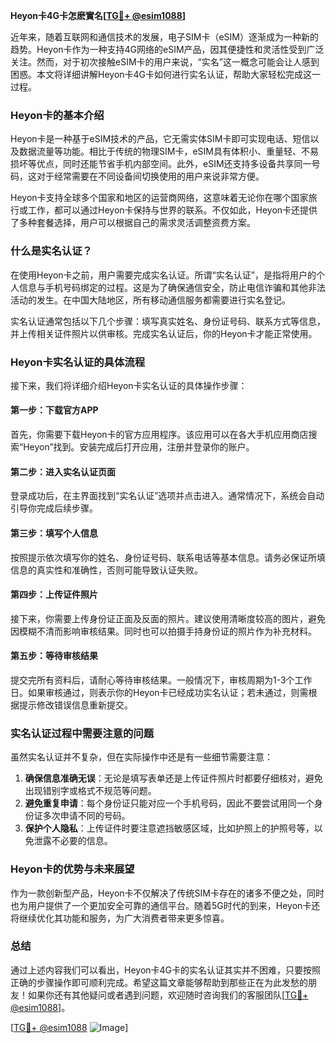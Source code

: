 **Heyon卡4G卡怎麽實名[[TG💪+ @esim1088](https://t.me/s/esim1088)]**

近年来，随着互联网和通信技术的发展，电子SIM卡（eSIM）逐渐成为一种新的趋势。Heyon卡作为一种支持4G网络的eSIM产品，因其便捷性和灵活性受到广泛关注。然而，对于初次接触eSIM卡的用户来说，“实名”这一概念可能会让人感到困惑。本文将详细讲解Heyon卡4G卡如何进行实名认证，帮助大家轻松完成这一过程。

### Heyon卡的基本介绍

Heyon卡是一种基于eSIM技术的产品，它无需实体SIM卡即可实现电话、短信以及数据流量等功能。相比于传统的物理SIM卡，eSIM具有体积小、重量轻、不易损坏等优点，同时还能节省手机内部空间。此外，eSIM还支持多设备共享同一号码，这对于经常需要在不同设备间切换使用的用户来说非常方便。

Heyon卡支持全球多个国家和地区的运营商网络，这意味着无论你在哪个国家旅行或工作，都可以通过Heyon卡保持与世界的联系。不仅如此，Heyon卡还提供了多种套餐选择，用户可以根据自己的需求灵活调整资费方案。

### 什么是实名认证？

在使用Heyon卡之前，用户需要完成实名认证。所谓“实名认证”，是指将用户的个人信息与手机号码绑定的过程。这是为了确保通信安全，防止电信诈骗和其他非法活动的发生。在中国大陆地区，所有移动通信服务都需要进行实名登记。

实名认证通常包括以下几个步骤：填写真实姓名、身份证号码、联系方式等信息，并上传相关证件照片以供审核。完成实名认证后，你的Heyon卡才能正常使用。

### Heyon卡实名认证的具体流程

接下来，我们将详细介绍Heyon卡实名认证的具体操作步骤：

#### 第一步：下载官方APP

首先，你需要下载Heyon卡的官方应用程序。该应用可以在各大手机应用商店搜索“Heyon”找到。安装完成后打开应用，注册并登录你的账户。

#### 第二步：进入实名认证页面

登录成功后，在主界面找到“实名认证”选项并点击进入。通常情况下，系统会自动引导你完成后续步骤。

#### 第三步：填写个人信息

按照提示依次填写你的姓名、身份证号码、联系电话等基本信息。请务必保证所填信息的真实性和准确性，否则可能导致认证失败。

#### 第四步：上传证件照片

接下来，你需要上传身份证正面及反面的照片。建议使用清晰度较高的图片，避免因模糊不清而影响审核结果。同时也可以拍摄手持身份证的照片作为补充材料。

#### 第五步：等待审核结果

提交完所有资料后，请耐心等待审核结果。一般情况下，审核周期为1-3个工作日。如果审核通过，则表示你的Heyon卡已经成功实名认证；若未通过，则需根据提示修改错误信息重新提交。

### 实名认证过程中需要注意的问题

虽然实名认证并不复杂，但在实际操作中还是有一些细节需要注意：

1. **确保信息准确无误**：无论是填写表单还是上传证件照片时都要仔细核对，避免出现错别字或格式不规范等问题。
2. **避免重复申请**：每个身份证只能对应一个手机号码，因此不要尝试用同一个身份证多次申请不同的号码。
3. **保护个人隐私**：上传证件时要注意遮挡敏感区域，比如护照上的护照号等，以免泄露不必要的信息。

### Heyon卡的优势与未来展望

作为一款创新型产品，Heyon卡不仅解决了传统SIM卡存在的诸多不便之处，同时也为用户提供了一个更加安全可靠的通信平台。随着5G时代的到来，Heyon卡还将继续优化其功能和服务，为广大消费者带来更多惊喜。

### 总结

通过上述内容我们可以看出，Heyon卡4G卡的实名认证其实并不困难，只要按照正确的步骤操作即可顺利完成。希望这篇文章能够帮助到那些正在为此发愁的朋友！如果你还有其他疑问或者遇到问题，欢迎随时咨询我们的客服团队[[TG💪+ @esim1088](https://t.me/s/esim1088)]。

[[TG💪+ @esim1088](https://t.me/s/esim1088) ![Image](https://i.postimg.cc/4NQfJmqS/Snipaste-2025-05-13-00-14-12.png)]